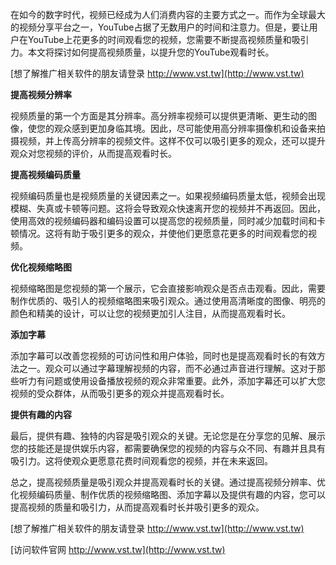 在如今的数字时代，视频已经成为人们消费内容的主要方式之一。而作为全球最大的视频分享平台之一，YouTube占据了无数用户的时间和注意力。但是，要让用户在YouTube上花更多的时间观看您的视频，您需要不断提高视频质量和吸引力。本文将探讨如何提高视频质量，以提升您的YouTube观看时长。

[想了解推广相关软件的朋友请登录 http://www.vst.tw](http://www.vst.tw)

**提高视频分辨率**

视频质量的第一个方面是其分辨率。高分辨率视频可以提供更清晰、更生动的图像，使您的观众感到更加身临其境。因此，尽可能使用高分辨率摄像机和设备来拍摄视频，并上传高分辨率的视频文件。这样不仅可以吸引更多的观众，还可以提升观众对您视频的评价，从而提高观看时长。

**提高视频编码质量**

视频编码质量也是视频质量的关键因素之一。如果视频编码质量太低，视频会出现模糊、失真或卡顿等问题。这将会导致观众快速离开您的视频并不再返回。因此，使用高效的视频编码器和编码设置可以提高您的视频质量，同时减少加载时间和卡顿情况。这将有助于吸引更多的观众，并使他们更愿意花更多的时间观看您的视频。

**优化视频缩略图**

视频缩略图是您视频的第一个展示，它会直接影响观众是否点击观看。因此，需要制作优质的、吸引人的视频缩略图来吸引观众。通过使用高清晰度的图像、明亮的颜色和精美的设计，可以让您的视频更加引人注目，从而提高观看时长。

**添加字幕**

添加字幕可以改善您视频的可访问性和用户体验，同时也是提高观看时长的有效方法之一。观众可以通过字幕理解视频的内容，而不必通过声音进行理解。这对于那些听力有问题或使用设备播放视频的观众非常重要。此外，添加字幕还可以扩大您视频的受众群体，从而吸引更多的观众并提高观看时长。

**提供有趣的内容**

最后，提供有趣、独特的内容是吸引观众的关键。无论您是在分享您的见解、展示您的技能还是提供娱乐内容，都需要确保您的视频的内容与众不同、有趣并且具有吸引力。这将使观众更愿意花费时间观看您的视频，并在未来返回。

总之，提高视频质量是吸引观众并提高观看时长的关键。通过提高视频分辨率、优化视频编码质量、制作优质的视频缩略图、添加字幕以及提供有趣的内容，您可以提高视频的质量和吸引力，从而提高观看时长并吸引更多的观众。

[想了解推广相关软件的朋友请登录 http://www.vst.tw](http://www.vst.tw)


[访问软件官网 http://www.vst.tw](http://www.vst.tw)
